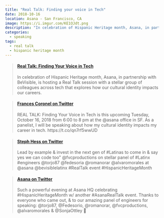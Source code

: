```yaml
---
title: "Real Talk: Finding your voice in Tech"
date: 2018-10-16
location: Asana - San Francisco, CA
image: https://i.imgur.com/KE1OJdt.png
description: "In celebration of Hispanic Heritage month, Asana, in partnership with BeVisible, is hosting a Real Talk session with a stellar group of colleagues across tech that explores how our cultural identity impacts our careers. By identifying and discussing the cultural traits that define and impact our experiences through the lens of mindfulness, you'll walk away with new ways to overcome challenges, articulate your purpose, and achieve the clarity and determination to catalyze positive change in your workplace and community. The session is intended to be of particular use for software engineers, web developers, and UX designers."
categories:
  - speaking
tags:
  - real talk
  - hispanic heritage month
---
```


<blockquote class="embedly-card"><h4><a href="https://www.eventbrite.com/e/real-talk-finding-your-voice-in-tech-tickets-50618178334?aff=esli">Real Talk: Finding Your Voice in Tech</a></h4><p>In celebration of Hispanic Heritage month, Asana, in partnership with BeVisible, is hosting a Real Talk session with a stellar group of colleagues across tech that explores how our cultural identity impacts our careers.</p></blockquote>
<script async src="//cdn.embedly.com/widgets/platform.js" charset="UTF-8"></script>

<blockquote class="embedly-card"><h4><a href="https://twitter.com/fvcproductions/status/1051987342314168328">Frances Coronel on Twitter</a></h4><p>REAL TALK: Finding Your Voice in Tech is this upcoming Tuesday, October 16, 2018 from 6:00 to 8 pm at the @asana office in SF. As a panelist, I will be speaking about how my cultural identity impacts my career in tech. https://t.co/qn7rf5wwUD</p></blockquote>
<script async src="//cdn.embedly.com/widgets/platform.js" charset="UTF-8"></script>

<blockquote class="embedly-card"><h4><a href="https://twitter.com/stephdhess/status/1052388699982376963">Steph Hess on Twitter</a></h4><p>Lead by example &amp; invest in the next gen of #Latinas to come in &amp; say yes we can code too" @fvcproductions on stellar panel of #Latinx #engineers @torjo87 @fedesoria @romanorar @alvaromorales at @asana @bevisiblelatinx #RealTalk event #HispanicHeritageMonth</p></blockquote>
<script async src="//cdn.embedly.com/widgets/platform.js" charset="UTF-8"></script>

<blockquote class="embedly-card"><h4><a href="https://twitter.com/asana/status/1052619781575073794">Asana on Twitter</a></h4><p>Such a powerful evening at Asana HQ celebrating #HispanicHeritageMonth w/ another #AsanaRealTalk event. Thanks to everyone who came out, &amp; to our amazing panel of engineers for speaking: @torjo87, @Fedesorio, @romanorar, @fvcproductions, @alvaromorales &amp; @SonjaOttley 🎉</p></blockquote>
<script async src="//cdn.embedly.com/widgets/platform.js" charset="UTF-8"></script>
